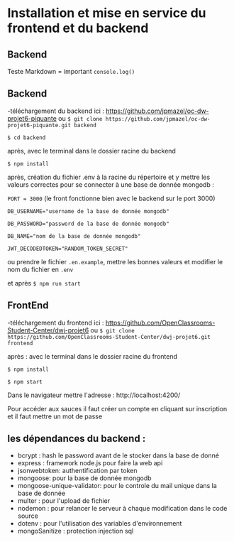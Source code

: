 # Installation et mise en service du frontend et du backend
## Backend

Teste Markdown = important 
`console.log()`

## Backend

-téléchargement du backend ici : https://github.com/jpmazel/oc-dw-projet6-piquante ou
`$ git clone https://github.com/jpmazel/oc-dw-projet6-piquante.git backend`

`$ cd backend`

après, avec le terminal dans le dossier racine du backend

`$ npm install`

après, création du fichier .env à la racine du répertoire et y mettre les valeurs correctes pour se connecter à une base de donnée mongodb :

`PORT = 3000` (le front fonctionne bien avec le backend sur le port 3000)

`DB_USERNAME="username de la base de donnée mongodb"`

`DB_PASSWORD="password de la base de donnée mongodb"`

`DB_NAME="nom de la base de donnée mongodb"`

`JWT_DECODEDTOKEN="RANDOM_TOKEN_SECRET"`

ou prendre le fichier `.en.example`, mettre les bonnes valeurs et modifier le nom du fichier en `.env`

et après
`$ npm run start`

## FrontEnd 
-téléchargement du frontend ici : https://github.com/OpenClassrooms-Student-Center/dwj-projet6 ou `$ git clone https://github.com/OpenClassrooms-Student-Center/dwj-projet6.git frontend`

après : avec le terminal dans le dossier racine du frontend

`$ npm install`

`$ npm start`

Dans le navigateur mettre l'adresse : http://localhost:4200/

Pour accéder aux sauces il faut créer un compte en cliquant sur inscription et il faut mettre un mot de passe

## les dépendances du backend :

* bcrypt : hash le password avant de le stocker dans la base de donné  
* express : framework node.js pour faire la web api  
* jsonwebtoken: authentification par token  
* mongoose: pour la base de donnée mongodb  
* mongoose-unique-validator: pour le controle du mail unique dans la base de donnée  
* multer : pour l'upload de fichier  
* nodemon : pour relancer le serveur à chaque modification dans le code source  
* dotenv : pour l'utilisation des variables d'environnement  
* mongoSanitize : protection injection sql  
